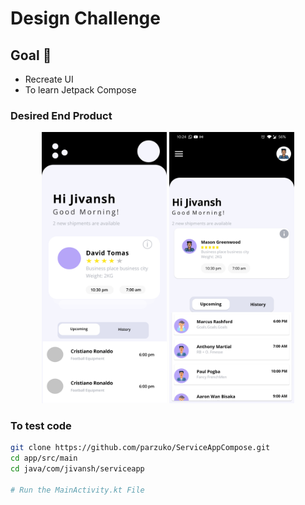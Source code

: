 # Design Challenge

## Goal :goal_net:
- Recreate UI
- To learn Jetpack Compose 

### Desired End Product
<p align = "center">
  <img width = 200 alt="design" src="top.png">
  <img width = 200 alt="product" src="result.jpg">
</p>

### To test code

```bash
git clone https://github.com/parzuko/ServiceAppCompose.git
cd app/src/main
cd java/com/jivansh/serviceapp

# Run the MainActivity.kt File
```